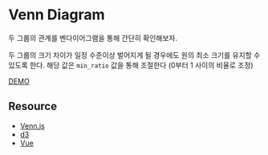 # Venn Diagram

두 그룹의 관계를 벤다이어그램을 통해 간단히 확인해보자.

두 그룹의 크기 차이가 일정 수준이상 벌어지게 될 경우에도 원의 최소 크기를 유지할 수 있도록 한다. 해당 값은 `min_ratio` 값을 통해 조절한다 (0부터 1 사이의 비율로 조정)

[DEMO](https://lumiamitie.github.io/TIL/viz/venn_minimum_size/)

## Resource

- [Venn.js](https://github.com/benfred/venn.js)
- [d3](https://d3js.org/)
- [Vue](https://kr.vuejs.org/)
